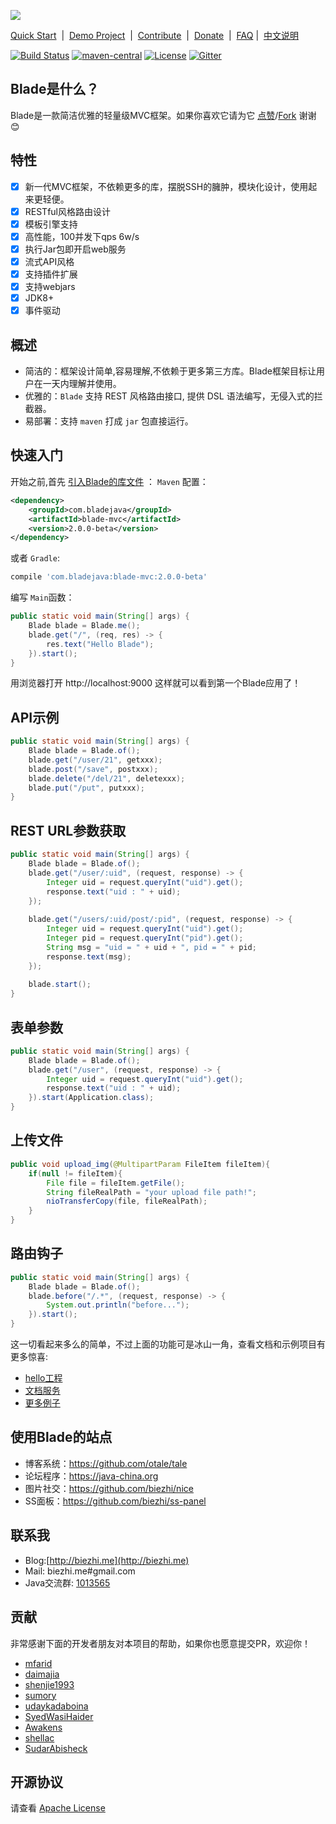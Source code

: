 
[![](https://dn-biezhi.qbox.me/LOGO_BIG.png)](http://bladejava.com)

[Quick Start](https://bladejava.com/docs)&nbsp; | &nbsp;[Demo Project](https://github.com/blade-samples)&nbsp; | &nbsp;[Contribute](https://bladejava.com/docs/appendix/contribute)&nbsp; | &nbsp;[Donate](donate.md)&nbsp; | &nbsp;[FAQ](https://bladejava.com/docs/faqs) | &nbsp;[中文说明](https://github.com/biezhi/blade/blob/master/README_CN.md)

[![Build Status](https://img.shields.io/travis/biezhi/blade.svg?style=flat-square)](https://travis-ci.org/biezhi/blade)
[![maven-central](https://img.shields.io/maven-central/v/com.bladejava/blade-mvc.svg?style=flat-square)](http://search.maven.org/#search%7Cga%7C1%7Cblade-mvc)
[![License](https://img.shields.io/badge/license-Apache%202-4EB1BA.svg?style=flat-square)](https://www.apache.org/licenses/LICENSE-2.0.html)
[![Gitter](https://badges.gitter.im/biezhi/blade.svg)](https://gitter.im/biezhi/blade?utm_source=badge&utm_medium=badge&utm_campaign=pr-badge)


## Blade是什么？

Blade是一款简洁优雅的轻量级MVC框架。如果你喜欢它请为它 [点赞](https://github.com/biezhi/blade/stargazers)/[Fork](https://github.com/biezhi/blade) 谢谢 :blush:

## 特性

* [x] 新一代MVC框架，不依赖更多的库，摆脱SSH的臃肿，模块化设计，使用起来更轻便。
* [x] RESTful风格路由设计
* [x] 模板引擎支持
* [x] 高性能，100并发下qps 6w/s
* [x] 执行Jar包即开启web服务
* [x] 流式API风格
* [x] 支持插件扩展
* [x] 支持webjars
* [x] JDK8+
* [x] 事件驱动

## 概述

* 简洁的：框架设计简单,容易理解,不依赖于更多第三方库。Blade框架目标让用户在一天内理解并使用。
* 优雅的：`Blade` 支持 REST 风格路由接口, 提供 DSL 语法编写，无侵入式的拦截器。
* 易部署：支持 `maven` 打成 `jar` 包直接运行。

## 快速入门

开始之前,首先 [引入Blade的库文件](http://bladejava.com/docs/intro/getting_start) ：
`Maven` 配置：

```xml
<dependency>
	<groupId>com.bladejava</groupId>
	<artifactId>blade-mvc</artifactId>
	<version>2.0.0-beta</version>
</dependency>
```

或者  `Gradle`:

```sh
compile 'com.bladejava:blade-mvc:2.0.0-beta'
```

编写 `Main`函数：

```java
public static void main(String[] args) {
    Blade blade = Blade.me();
    blade.get("/", (req, res) -> {
        res.text("Hello Blade");
    }).start();
}
```

用浏览器打开 http://localhost:9000 这样就可以看到第一个Blade应用了！

## API示例

```java
public static void main(String[] args) {
    Blade blade = Blade.of();
    blade.get("/user/21", getxxx);
    blade.post("/save", postxxx);
    blade.delete("/del/21", deletexxx);
    blade.put("/put", putxxx);
}
```

## REST URL参数获取

```java
public static void main(String[] args) {
    Blade blade = Blade.of();
    blade.get("/user/:uid", (request, response) -> {
		Integer uid = request.queryInt("uid").get();
		response.text("uid : " + uid);
	});
	
    blade.get("/users/:uid/post/:pid", (request, response) -> {
		Integer uid = request.queryInt("uid").get();
		Integer pid = request.queryInt("pid").get();
		String msg = "uid = " + uid + ", pid = " + pid;
		response.text(msg);
	});
	
    blade.start();
}
```

## 表单参数

```java
public static void main(String[] args) {
    Blade blade = Blade.of();
    blade.get("/user", (request, response) -> {
		Integer uid = request.queryInt("uid").get();
		response.text("uid : " + uid);
	}).start(Application.class);
}
```

## 上传文件

```java
public void upload_img(@MultipartParam FileItem fileItem){
    if(null != fileItem){
        File file = fileItem.getFile();
        String fileRealPath = "your upload file path!";
        nioTransferCopy(file, fileRealPath);
    }
}
```

## 路由钩子

```java
public static void main(String[] args) {
    Blade blade = Blade.of();
    blade.before("/.*", (request, response) -> {
        System.out.println("before...");
    }).start();
}
```

这一切看起来多么的简单，不过上面的功能可是冰山一角，查看文档和示例项目有更多惊喜:

+ [hello工程](https://github.com/blade-samples/hello)
+ [文档服务](https://github.com/biezhi/grice)
+ [更多例子](https://github.com/blade-samples)

## 使用Blade的站点

+ 博客系统：https://github.com/otale/tale
+ 论坛程序：https://java-china.org
+ 图片社交：https://github.com/biezhi/nice
+ SS面板：https://github.com/biezhi/ss-panel

## 联系我

- Blog:[http://biezhi.me](http://biezhi.me)
- Mail: biezhi.me#gmail.com
- Java交流群: [1013565](http://shang.qq.com/wpa/qunwpa?idkey=932642920a5c0ef5f1ae902723c4f168c58ea63f3cef1139e30d68145d3b5b2f)

## 贡献

非常感谢下面的开发者朋友对本项目的帮助，如果你也愿意提交PR，欢迎你！

- [mfarid](https://github.com/mfarid)
- [daimajia](https://github.com/daimajia)
- [shenjie1993](https://github.com/shenjie1993)
- [sumory](https://github.com/sumory)
- [udaykadaboina](https://github.com/udaykadaboina)
- [SyedWasiHaider](https://github.com/SyedWasiHaider)
- [Awakens](https://github.com/Awakens)
- [shellac](https://github.com/shellac)
- [SudarAbisheck](https://github.com/SudarAbisheck)

## 开源协议

请查看 [Apache License](LICENSE)
